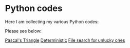 # Python codes 

Here I am collecting my various Python codes:

Please see below:

[Pascal's Triangle](pascal_triangle)
[Deterministic](deterministic) 
[File search for unlucky ones](file_search)  
